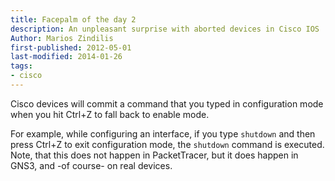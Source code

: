 ```yaml
---
title: Facepalm of the day 2
description: An unpleasant surprise with aborted devices in Cisco IOS
Author: Marios Zindilis
first-published: 2012-05-01
last-modified: 2014-01-26
tags:
- cisco
---
```


Cisco devices will commit a command that you typed in configuration mode when you hit Ctrl+Z to fall back to enable
mode.

For example, while configuring an interface, if you type `shutdown` and then press Ctrl+Z to exit configuration mode,
the `shutdown` command is executed. Note, that this does not happen in PacketTracer, but it does happen in GNS3, and
-of course- on real devices.
